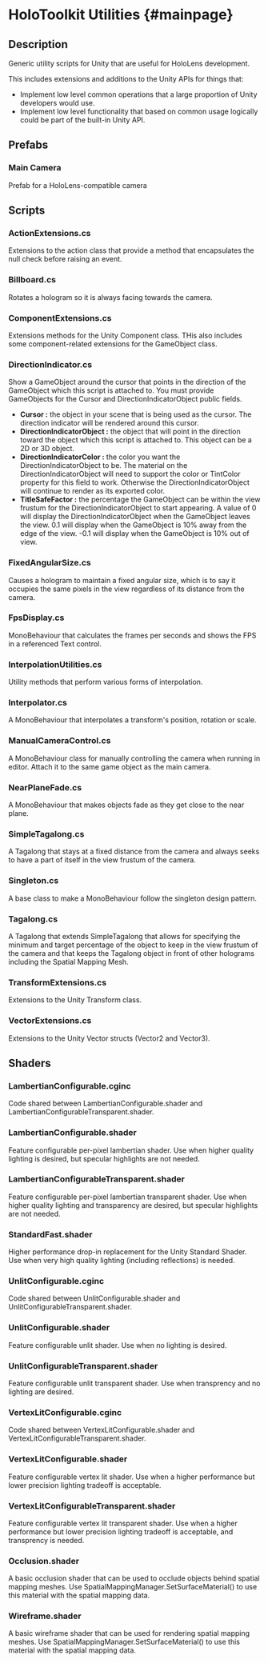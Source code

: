 HoloToolkit Utilities                        {#mainpage}
============

## Description

Generic utility scripts for Unity that are useful for HoloLens development.

This includes extensions and additions to the Unity APIs for things that:

- Implement low level common operations that a large proportion of Unity developers would use.
- Implement low level functionality that based on common usage logically could be part of the built-in Unity API.

## Prefabs

### Main Camera

Prefab for a HoloLens-compatible camera

## Scripts

### ActionExtensions.cs
Extensions to the action class that provide a method that encapsulates the null check before raising an event.

### Billboard.cs
Rotates a hologram so it is always facing towards the camera.

### ComponentExtensions.cs
Extensions methods for the Unity Component class. THis also includes some component-related extensions for the GameObject class.

### DirectionIndicator.cs
Show a GameObject around the cursor that points in the direction of the GameObject which this script is attached to.
You must provide GameObjects for the Cursor and DirectionIndicatorObject public fields.

- **Cursor :** the object in your scene that is being used as the cursor. The direction indicator will be rendered around this cursor.
- **DirectionIndicatorObject :** the object that will point in the direction toward the object which this script is attached to. This object can be a 2D or 3D object.
- **DirectionIndicatorColor :** the color you want the DirectionIndicatorObject to be. The material on the DirectionIndicatorObject will need to support the color or TintColor property for this field to work. Otherwise the DirectionIndicatorObject will continue to render as its exported color.
- **TitleSafeFactor :** the percentage the GameObject can be within the view frustum for the DirectionIndicatorObject to start appearing. A value of 0 will display the DirectionIndicatorObject when the GameObject leaves the view. 0.1 will display when the GameObject is 10% away from the edge of the view. -0.1 will display when the GameObject is 10% out of view.

### FixedAngularSize.cs
Causes a hologram to maintain a fixed angular size, which is to say it occupies the same pixels in the view regardless of its distance from the camera.

### FpsDisplay.cs
MonoBehaviour that calculates the frames per seconds and shows the FPS in a referenced Text control.

### InterpolationUtilities.cs
Utility methods that perform various forms of interpolation.

### Interpolator.cs
A MonoBehaviour that interpolates a transform's position, rotation or scale.

### ManualCameraControl.cs
A MonoBehaviour class for manually controlling the camera when running in editor. Attach it to the same game object as the main camera.

### NearPlaneFade.cs
A MonoBehaviour that makes objects fade as they get close to the near plane.

### SimpleTagalong.cs
A Tagalong that stays at a fixed distance from the camera and always seeks to have a part of itself in the view frustum of the camera.

### Singleton.cs
A base class to make a MonoBehaviour follow the singleton design pattern.

### Tagalong.cs
A Tagalong that extends SimpleTagalong that allows for specifying the minimum and target percentage of the object to keep in the view frustum of the camera and that keeps the Tagalong object in front of other holograms including the Spatial Mapping Mesh.

### TransformExtensions.cs
Extensions to the Unity Transform class.

### VectorExtensions.cs
Extensions to the Unity Vector structs (Vector2 and Vector3).

## Shaders

### LambertianConfigurable.cginc
Code shared between LambertianConfigurable.shader and LambertianConfigurableTransparent.shader.

### LambertianConfigurable.shader
Feature configurable per-pixel lambertian shader. Use when higher quality lighting is desired, but specular highlights are not needed.

### LambertianConfigurableTransparent.shader
Feature configurable per-pixel lambertian transparent shader. Use when higher quality lighting and transparency are desired, but specular highlights are not needed.

### StandardFast.shader
Higher performance drop-in replacement for the Unity Standard Shader. Use when very high quality lighting (including reflections) is needed.

### UnlitConfigurable.cginc
Code shared between UnlitConfigurable.shader and UnlitConfigurableTransparent.shader.

### UnlitConfigurable.shader
Feature configurable unlit shader. Use when no lighting is desired.

### UnlitConfigurableTransparent.shader
Feature configurable unlit transparent shader. Use when transprency and no lighting are desired.

### VertexLitConfigurable.cginc
Code shared between VertexLitConfigurable.shader and VertexLitConfigurableTransparent.shader.

### VertexLitConfigurable.shader
Feature configurable vertex lit shader. Use when a higher performance but lower precision lighting tradeoff is acceptable.

### VertexLitConfigurableTransparent.shader
Feature configurable vertex lit transparent shader. Use when a higher performance but lower precision lighting tradeoff is acceptable, and transprency is needed.

### Occlusion.shader
A basic occlusion shader that can be used to occlude objects behind spatial mapping meshes. Use SpatialMappingManager.SetSurfaceMaterial() to use this material with the spatial mapping data.

### Wireframe.shader
A basic wireframe shader that can be used for rendering spatial mapping meshes. Use SpatialMappingManager.SetSurfaceMaterial() to use this material with the spatial mapping data.